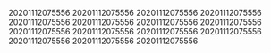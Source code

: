 20201112075556
20201112075556
20201112075556
20201112075556
20201112075556
20201112075556
20201112075556
20201112075556
20201112075556
20201112075556
20201112075556
20201112075556
20201112075556
20201112075556
20201112075556
